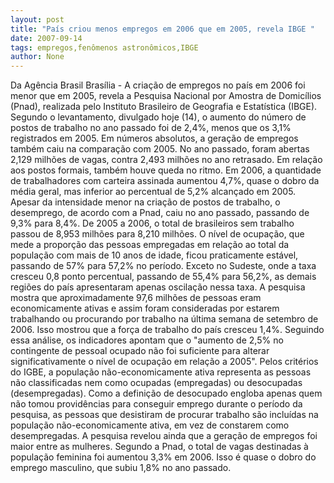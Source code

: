 ```yaml
---
layout: post
title: "País criou menos empregos em 2006 que em 2005, revela IBGE "
date: 2007-09-14
tags: empregos,fenômenos astronômicos,IBGE
author: None
---
```

Da Ag&ecirc;ncia Brasil 
Bras&iacute;lia - A cria&ccedil;&atilde;o de empregos no pa&iacute;s em 2006 foi menor que em 2005, revela a Pesquisa Nacional por Amostra de Domic&iacute;lios (Pnad), realizada pelo Instituto Brasileiro de Geografia e Estat&iacute;stica (IBGE). Segundo o levantamento, divulgado hoje (14), o aumento do n&uacute;mero de postos de trabalho no ano passado foi de 2,4%, menos que os 3,1% registrados em 2005.
Em n&uacute;meros absolutos, a gera&ccedil;&atilde;o de empregos tamb&eacute;m caiu na compara&ccedil;&atilde;o com 2005. No ano passado, foram abertas 2,129 milh&otilde;es de vagas, contra 2,493 milh&otilde;es no ano retrasado. Em rela&ccedil;&atilde;o aos postos formais, tamb&eacute;m houve queda no ritmo. Em 2006, a quantidade de trabalhadores com carteira assinada aumentou 4,7%, quase o dobro da m&eacute;dia geral, mas inferior ao percentual de 5,2% alcan&ccedil;ado em 2005.
Apesar da intensidade menor na cria&ccedil;&atilde;o de postos de trabalho, o desemprego, de acordo com a Pnad, caiu no ano passado, passando de 9,3% para 8,4%. De 2005 a 2006, o total de brasileiros sem trabalho passou de 8,953 milh&otilde;es para 8,210 milh&otilde;es.
O n&iacute;vel de ocupa&ccedil;&atilde;o, que mede a propor&ccedil;&atilde;o das pessoas empregadas em rela&ccedil;&atilde;o ao total da popula&ccedil;&atilde;o com mais de 10 anos de idade, ficou praticamente est&aacute;vel, passando de 57% para 57,2% no per&iacute;odo. Exceto no Sudeste, onde a taxa cresceu 0,8 ponto percentual, passando de 55,4% para 56,2%, as demais regi&otilde;es do pa&iacute;s apresentaram apenas oscila&ccedil;&atilde;o nessa taxa.
A pesquisa mostra que aproximadamente 97,6 milh&otilde;es de pessoas eram economicamente ativas e assim foram consideradas por estarem trabalhando ou procurando por trabalho na &uacute;ltima semana de setembro de 2006. Isso mostrou que a for&ccedil;a de trabalho do pa&iacute;s cresceu 1,4%. Seguindo essa an&aacute;lise, os indicadores apontam que o &quot;aumento de 2,5% no contingente de pessoal ocupado n&atilde;o foi suficiente para alterar significativamente o n&iacute;vel de ocupa&ccedil;&atilde;o em rela&ccedil;&atilde;o a 2005&quot;.
Pelos crit&eacute;rios do IGBE, a popula&ccedil;&atilde;o n&atilde;o-economicamente ativa representa as pessoas n&atilde;o classificadas nem como ocupadas (empregadas) ou desocupadas (desempregadas). Como a defini&ccedil;&atilde;o de desocupado engloba apenas quem n&atilde;o tomou provid&ecirc;ncias para conseguir emprego durante o per&iacute;odo da pesquisa, as pessoas que desistiram de procurar trabalho s&atilde;o inclu&iacute;das na popula&ccedil;&atilde;o n&atilde;o-economicamente ativa, em vez de constarem como desempregadas.
A pesquisa revelou ainda que a gera&ccedil;&atilde;o de empregos foi maior entre as mulheres. Segundo a Pnad, o total de vagas destinadas &agrave; popula&ccedil;&atilde;o feminina foi aumentou 3,3% em 2006. Isso &eacute; quase o dobro do emprego masculino, que subiu 1,8% no ano passado. 
 